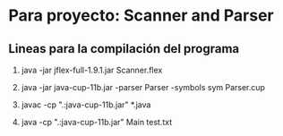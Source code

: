 # Para proyecto: Scanner and Parser

## Lineas para la compilación del programa

1. java -jar jflex-full-1.9.1.jar Scanner.flex

2. java -jar java-cup-11b.jar -parser Parser -symbols sym Parser.cup

3. javac -cp ".:java-cup-11b.jar" \*.java

4. java -cp ".:java-cup-11b.jar" Main test.txt
